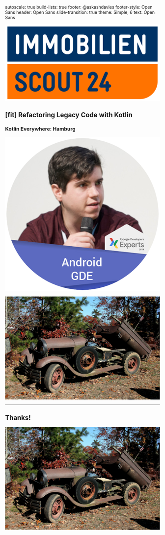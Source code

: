 autoscale: true
build-lists: true
footer: @askashdavies
footer-style: Open Sans
header: Open Sans
slide-transition: true
theme: Simple, 6
text: Open Sans

![right inline 15%](immobilienscout24.png)

## [fit] Refactoring Legacy Code with Kotlin
### Kotlin Everywhere: Hamburg

![left inline 30%](gde-badge-round.png)

![right](abandoned-antique.jpg)

---

## Thanks!

![right](abandoned-antique.jpg)
